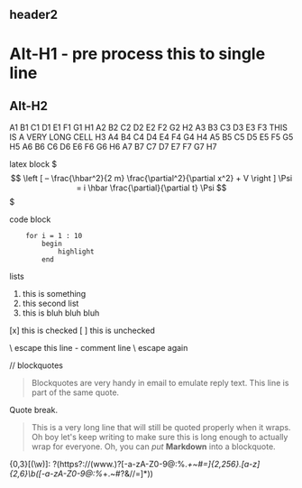 ## header2 ###

Alt-H1 - pre process this to single line
======

Alt-H2
------

A1	B1	C1	D1	E1	F1	G1	H1
A2	B2	C2	D2	E2	F2	G2	H2
A3	B3	C3	D3	E3	F3	THIS IS A VERY LONG CELL	H3
A4	B4	C4	D4	E4	F4	G4	H4
A5	B5	C5	D5	E5	F5	G5	H5
A6	B6	C6	D6	E6	F6	G6	H6
A7	B7	C7	D7	E7	F7	G7	H7

latex block
$$$
\left [ – \frac{\hbar^2}{2 m} \frac{\partial^2}{\partial x^2} + V \right ] \Psi = i \hbar \frac{\partial}{\partial t} \Psi
$$$


code block
````
    for i = 1 : 10
        begin
            highlight
        end
````

lists
1. this is something
2. this second list
3. this is bluh bluh bluh

[x] this is checked
[ ] this is unchecked

\ escape this line - comment line
\ escape again


// blockquotes
> Blockquotes are very handy in email to emulate reply text.
> This line is part of the same quote.

Quote break.

> This is a very long line that will still be quoted properly when it wraps. Oh boy let's keep writing to make sure this is long enough to actually wrap for everyone. Oh, you can *put* **Markdown** into a blockquote. 

 {0,3}\[(\w)\]: ?(https?:\/\/(www\.)?[-a-zA-Z0-9@:%._\+~#=]{2,256}\.[a-z]{2,6}\b([-a-zA-Z0-9@:%_\+.~#?&\/\/=]*))